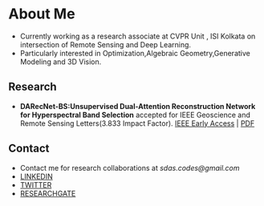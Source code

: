 # About Me
- Currently working as a research associate at CVPR Unit , ISI Kolkata on intersection of Remote Sensing and Deep Learning.
- Particularly interested in Optimization,Algebraic Geometry,Generative Modeling and 3D Vision.

## Research

- **DARecNet-BS:Unsupervised Dual-Attention Reconstruction Network for Hyperspectral Band Selection** accepted for IEEE Geoscience and Remote Sensing Letters(3.833 Impact Factor). [IEEE Early Access](https://ieeexplore.ieee.org/document/9164906) | [PDF](https://ucalyptus.github.io/FirstPaper.pdf) 

## Contact

- Contact me for research collaborations at _sdas.codes@gmail.com_
- [LINKEDIN](https://www.linkedin.com/in/ucalyptus/)
- [TWITTER](https://twitter.com/sayantandas_)
- [RESEARCHGATE](https://www.researchgate.net/profile/Sayantan_Das22)
